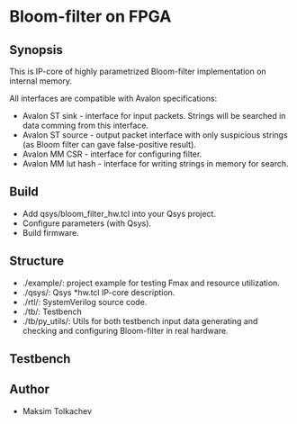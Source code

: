 Bloom-filter on FPGA
====================

Synopsis
--------

This is IP-core of highly parametrized Bloom-filter implementation on internal 
memory.

All interfaces are compatible with Avalon specifications:

  * Avalon ST sink - interface for input packets. Strings will be searched in data comming from this interface.
  * Avalon ST source - output packet interface with only suspicious strings (as Bloom filter can gave false-positive result). 
  * Avalon MM CSR - interface for configuring filter.
  * Avalon MM lut hash - interface for writing strings in memory for search.

Build
-----

  * Add qsys/bloom_filter_hw.tcl into your Qsys project.
  * Configure parameters (with Qsys).
  * Build firmware.

Structure
---------

  * ./example/: project example for testing Fmax and resource utilization.
  * ./qsys/: Qsys *hw.tcl IP-core description.
  * ./rtl/: SystemVerilog source code.
  * ./tb/: Testbench
  * ./tb/py_utils/: Utils for both testbench input data generating and checking and configuring Bloom-filter in real hardware.

Testbench
---------

Author
------

  * Maksim Tolkachev
